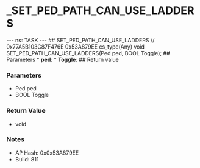# _SET_PED_PATH_CAN_USE_LADDERS

--- ns: TASK --- ## SET_PED_PATH_CAN_USE_LADDERS  // 0x77A5B103C87F476E 0x53A879EE cs_type(Any) void SET_PED_PATH_CAN_USE_LADDERS(Ped ped, BOOL Toggle);  ## Parameters * **ped**: * **Toggle**:  ## Return value

### Parameters
* Ped ped
* BOOL Toggle

### Return Value
* void

### Notes
* AP Hash: 0x0x53A879EE
* Build: 811

